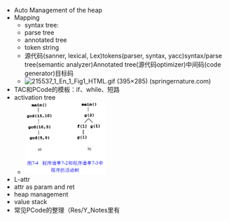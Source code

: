 * Auto Management of the heap
* Mapping
    * syntax tree:
    * parse tree
    * annotated tree
    * token string
    * 源代码(sanner, lexical, Lex)tokens(parser, syntax, yacc)syntax/parse tree(semantic analyzer)Annotated tree(源代码optimizer)中间码(code generator)目标码
    * ![215537_1_En_1_Fig1_HTML.gif (395×285) (springernature.com)](https://media.springernature.com/lw785/springer-static/image/chp%3A10.1007%2F978-3-642-17540-4_1/MediaObjects/215537_1_En_1_Fig1_HTML.gif)
* TAC和PCode的模板：if、while、短路
* activation tree
    * <img src="assets/image-20210516172827834.png" style="zoom: 67%;" />
* L-attr
* attr as param and ret
* heap management
* value stack
* 常见PCode的整理（Res/Y_Notes里有

